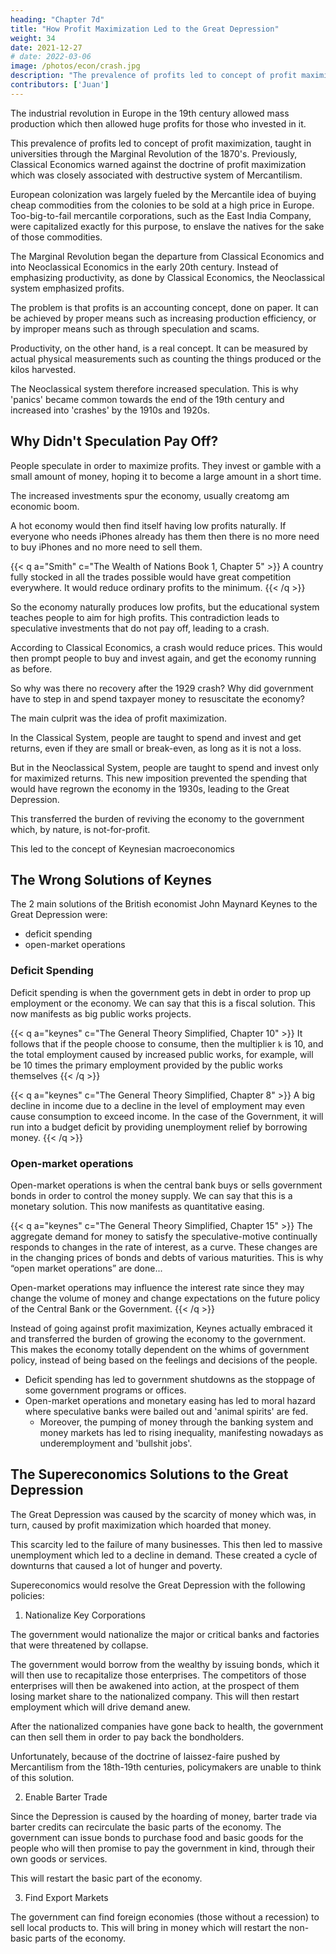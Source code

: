 ```yaml
---
heading: "Chapter 7d"
title: "How Profit Maximization Led to the Great Depression"
weight: 34
date: 2021-12-27
# date: 2022-03-06
image: /photos/econ/crash.jpg
description: "The prevalence of profits led to concept of profit maximization taught in universities under the Marginal Revolution of the 1870's"
contributors: ['Juan']
---
```



<!-- The Non-Classical Idea of Profit Maximization disrupted the natural balance advocated by Classical Economics. This is because junk ideas usually crop up when a society becomes rich.  -->

The industrial revolution in Europe in the 19th century allowed mass production which then allowed huge profits for those who invested in it. 

This prevalence of profits led to concept of profit maximization, taught in universities through the Marginal Revolution of the 1870's.  Previously, Classical Economics warned against the doctrine of profit maximization which was closely associated with destructive system of Mercantilism.

European colonization was largely fueled by the Mercantile idea of buying cheap commodities from the colonies to be sold at a high price in Europe. Too-big-to-fail mercantile corporations, such as the East India Company, were capitalized exactly for this purpose, to enslave the natives for the sake of those commodities.     

The Marginal Revolution began the departure from Classical Economics and into Neoclassical Economics in the early 20th century. Instead of emphasizing productivity, as done by Classical Economics, the Neoclassical system emphasized profits. 

The problem is that profits is an accounting concept, done on paper. It can be achieved by proper means such as increasing production efficiency, or by improper means such as through speculation and scams.

Productivity, on the other hand, is a real concept. It can be measured by actual physical measurements such as counting the things produced or the kilos harvested. 

The Neoclassical system therefore increased speculation. This is why 'panics' became common towards the end of the 19th century and increased into 'crashes' by the 1910s and  1920s.


## Why Didn't Speculation Pay Off?

People speculate in order to maximize profits. They invest or gamble with a small amount of money, hoping it to become a large amount in a short time. 

The increased investments spur the economy, usually creatomg am economic boom. 

A hot economy would then find itself having low profits naturally. If everyone who needs iPhones already has them then there is no more need to buy iPhones and no more need to sell them. 

{{< q a="Smith" c="The Wealth of Nations Book 1, Chapter 5" >}}
A country fully stocked in all the trades possible would have great competition everywhere. It would reduce ordinary profits to the minimum.
{{< /q >}}


So the economy naturally produces low profits, but the educational system teaches people to aim for high profits. This contradiction leads to speculative investments that do not pay off, leading to a crash. 

According to Classical Economics, a crash would reduce prices. This would then prompt people to buy and invest again, and get the economy running as before. 

So why was there no recovery after the 1929 crash? Why did government have to step in and spend taxpayer money to resuscitate the economy? 

The main culprit was the idea of profit maximization. 

In the Classical System, people are taught to spend and invest and get returns, even if they are small or break-even, as long as it is not a loss. 

But in the Neoclassical System, people are taught to spend and invest only for maximized returns. This new imposition prevented the spending that would have regrown the economy in the 1930s, leading to the Great Depression.  

This transferred the burden of reviving the economy to the government which, by nature, is not-for-profit. 

This led to the concept of Keynesian macroeconomics  


<!-- At the start of the industrial revolution, the whole world was lacking in steam engines, machines, steamboats, railroads, etc. This allowed the great profits to be realized by the producers of such items. With the great profits came the idea of profit maximization which was taught  in order to justify the phenomenon and supply more of such things.

> *We define [profits as revenue from lack](/articles/pantrynomics/defining-rent-wages-profit) -->

<!-- However, the bad effect of teaching profit maximization in the later part of the 19th century is that everyone from the early part of the 20th century **became programmed to go after high profits**. They were no longer happy with low profits, at higher frequency, which was advocated by Classical Economics: -->

<!-- This obsession with high profits stopped investors from investing in low-profit ventures. This caused them to crowd into high-profit ones which became more and more speculative. This starved most parts of the economy of its money-lifeblood, while oversupplying a few parts only. 

This led to an imbalance which resulted in a crash, and then a recession which represents the starvation of value.   -->

<!-- The problem is that a rich county will naturally have lower profits, **representing its low levels of lack**. Profit maximization at a low-profit environment makes capital-owners **withhold money** in expectation of higher profits. The problem is that higher profits were only possible in the past (when the country was not yet rich).  -->

<!-- Thus, **profit maximization at a low-profit environment** starves the rich economy of its lifeblood, causing a recession. It leads to a Depression if the profit maximization doctrine is so strong as to overcome the natural reaction to buy sale items at 50% off, and to hire people desperate for jobs. -->

<!-- Under Classical Economics, low prices during a recession would prompt both businesses and consumers to invest and spend to revitalize the economy again. However, in a Neoclassical profit-maximizing economy, the people still do not invest nor spend, since they have been programmed to go for high returns only. 

This prolongs the starvation of value, causing the Great Depression of the US in the 1930s.  -->

<!--  more, since not many people have been brainwashed to demand high profits. This would then soon increase economic activity back to normal.  -->


<!-- If profit maximization is bad for society, then why is it promoted and even imposed by Economics on the people? If a 2% inflation represents 2% unanswered demands in society, why is it set as a target by economists? -->


## The Wrong Solutions of Keynes

The 2 main solutions of the British economist John Maynard Keynes to the Great Depression were:
- deficit spending
- open-market operations 

### Deficit Spending

Deficit spending is when the government gets in debt in order to prop up employment or the economy. We can say that this is a fiscal solution. This now manifests as big public works projects.

{{< q a="keynes" c="The General Theory Simplified, Chapter 10" >}}
It follows that if the people choose to consume, then the multiplier `k` is 10, and the total employment caused by increased public works, for example, will be 10 times the primary employment provided by the public works themselves
{{< /q >}}

{{< q a="keynes" c="The General Theory Simplified, Chapter 8" >}}
A big decline in income due to a decline in the level of employment may even cause consumption to exceed income. In the case of the Government, it will run into a budget deficit by providing unemployment relief by borrowing money. 
{{< /q >}}


### Open-market operations 

Open-market operations is when the central bank buys or sells government bonds in order to control the money supply. We can say that this is a monetary solution. This now manifests as quantitative easing.

{{< q a="keynes" c="The General Theory Simplified, Chapter 15" >}}
The aggregate demand for money to satisfy the speculative-motive continually responds to changes in the rate of interest, as a curve. These changes are in the changing prices of bonds and debts of various maturities. This is why “open market operations” are done...

Open-market operations may influence the interest rate since they may change the volume of money and change expectations on the future policy of the Central Bank or the Government. 
{{< /q >}}

Instead of going against profit maximization, Keynes actually embraced it and transferred the burden of growing the economy to the government. This makes the economy totally dependent on the whims of government policy, instead of being based on the feelings and decisions of the people.

- Deficit spending has led to government shutdowns as the stoppage of some government programs or offices. 
- Open-market operations and monetary easing has led to moral hazard where speculative banks were bailed out and 'animal spirits' are fed. 
  - Moreover, the pumping of money through the banking system and money markets has led to rising inequality, manifesting nowadays as underemployment and 'bullshit jobs'.   

<!-- However, he did the opposite. He proposed that the government feed the speculative  even more by increasing money supply through "open market operations": -->


## The Supereconomics Solutions to the Great Depression

The Great Depression was caused by the scarcity of money which was, in turn, caused by profit maximization which hoarded that money. 

This scarcity led to the failure of many businesses. This then led to massive unemployment which led to a decline in demand. These created a cycle of downturns that caused a lot of hunger and poverty.

Supereconomics would resolve the Great Depression with the following policies:

1. Nationalize Key Corporations

The government would nationalize the major or critical banks and factories that were threatened by collapse. 

The government would borrow from the wealthy by issuing bonds, which it will then use to recapitalize those enterprises. The competitors of those enterprises will then be awakened into action, at the prospect of them losing market share to the nationalized company. This will then restart employment which will drive demand anew.

After the nationalized companies have gone back to health, the government can then sell them in order to pay back the bondholders. 

Unfortunately, because of the doctrine of laissez-faire pushed by Mercantilism from the 18th-19th centuries, policymakers are unable to think of this solution.  


2. Enable Barter Trade 

Since the Depression is caused by the hoarding of money, barter trade via barter credits can recirculate the basic parts of the economy. The government can issue bonds to purchase food and basic goods for the people who will then promise to pay the government in kind, through their own goods or services. 

This will restart the basic part of the economy. 


3. Find Export Markets

The government can find foreign economies (those without a recession) to sell local products to. This will bring in money which will restart the non-basic parts of the economy. 